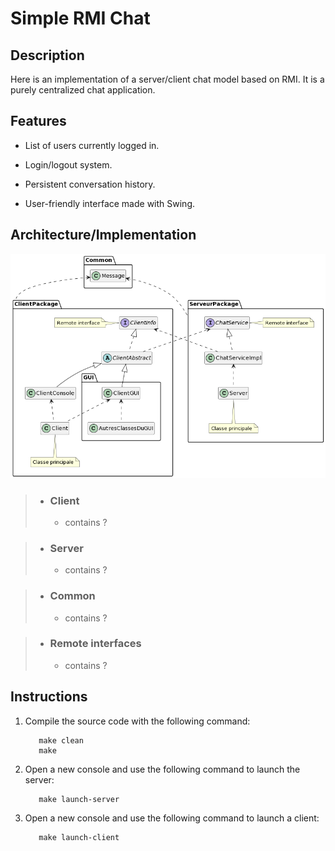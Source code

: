 # Simple RMI Chat

## Description
Here is an implementation of a server/client chat model based on RMI. It is a purely centralized chat application.

## Features

- List of users currently logged in.
  
- Login/logout system.
  
- Persistent conversation history.
  
- User-friendly interface made with Swing.

## Architecture/Implementation

<p align="center">
  <img src="/assets/images/UML_chat.png" />
</p>

> - ### Client
>   - contains ?

> - ### Server
>   - contains ?

> - ### Common
>   - contains ?

> - ### Remote interfaces
>   - contains ?


## Instructions

1. Compile the source code with the following command:
   
   ```console
      make clean
      make
   ```
2. Open a new console and use the following command to launch the server:
   ```console
      make launch-server
   ```
3. Open a new console and use the following command to launch a client:
   ```console
      make launch-client
   ```